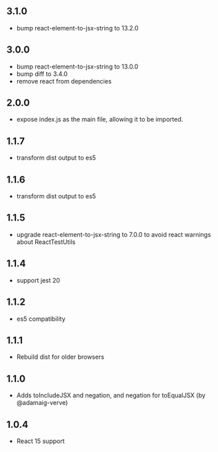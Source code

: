 ## 3.1.0

* bump react-element-to-jsx-string to 13.2.0

## 3.0.0

* bump react-element-to-jsx-string to 13.0.0
* bump diff to 3.4.0
* remove react from dependencies

## 2.0.0

* expose index.js as the main file, allowing it to be imported.

## 1.1.7

* transform dist output to es5

## 1.1.6

* transform dist output to es5

## 1.1.5

* upgrade react-element-to-jsx-string to 7.0.0 to avoid react warnings about ReactTestUtils

## 1.1.4

* support jest 20

## 1.1.2

* es5 compatibility

## 1.1.1

* Rebuild dist for older browsers

## 1.1.0

* Adds toIncludeJSX and negation, and negation for toEqualJSX (by @adamaig-verve)

## 1.0.4

* React 15 support
